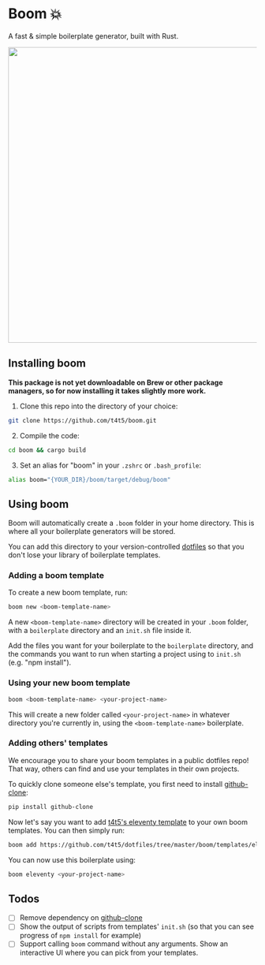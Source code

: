 # Boom 💥 

A fast & simple boilerplate generator, built with Rust.

<img src="https://user-images.githubusercontent.com/2598660/139595667-d44b9b10-c389-41ad-ac43-de08e5b249cd.gif" width="600" />


## Installing boom

**This package is not yet downloadable on Brew or other package managers, so for now installing it takes slightly more work.**

1. Clone this repo into the directory of your choice:
```bash
git clone https://github.com/t4t5/boom.git
```

2. Compile the code:
```bash
cd boom && cargo build
```

3. Set an alias for "boom" in your `.zshrc` or `.bash_profile`:
```bash
alias boom="{YOUR_DIR}/boom/target/debug/boom"
```

## Using boom

Boom will automatically create a `.boom` folder in your home directory. This is where all your boilerplate generators will be stored.

You can add this directory to your version-controlled [dotfiles](https://thoughtbot.com/upcase/videos/intro-to-dotfiles) so that you don't lose your library of boilerplate templates.

### Adding a boom template

To create a new boom template, run:

```bash
boom new <boom-template-name>
```

A new `<boom-template-name>` directory will be created in your `.boom` folder, with a `boilerplate` directory and an `init.sh` file inside it.

Add the files you want for your boilerplate to the `boilerplate` directory, and the commands you want to run when starting a project using to `init.sh` (e.g. "npm install").

### Using your new boom template

```bash
boom <boom-template-name> <your-project-name>
```

This will create a new folder called `<your-project-name>` in whatever directory you're currently in, using the `<boom-template-name>` boilerplate.

### Adding others' templates

We encourage you to share your boom templates in a public dotfiles repo! That way, others can find and use your templates in their own projects.

To quickly clone someone else's template, you first need to install [github-clone](https://github.com/HR/github-clone):

```bash
pip install github-clone
```

Now let's say you want to add [t4t5's eleventy template](https://github.com/t4t5/dotfiles/tree/master/boom/templates/eleventy) to your own boom templates. You can then simply run:

```bash
boom add https://github.com/t4t5/dotfiles/tree/master/boom/templates/eleventy
```

You can now use this boilerplate using:

```bash
boom eleventy <your-project-name>
```

## Todos

- [ ] Remove dependency on [github-clone](https://github.com/HR/github-clone)
- [ ] Show the output of scripts from templates' `init.sh` (so that you can see progress of `npm install` for example)
- [ ] Support calling `boom` command without any arguments. Show an interactive UI where you can pick from your templates.

